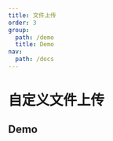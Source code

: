 ```yaml
---
title: 文件上传
order: 3
group:
  path: /demo
  title: Demo
nav:
  path: /docs
---
```


# 自定义文件上传

## Demo

<code src="../../demos/upload.tsx" />
